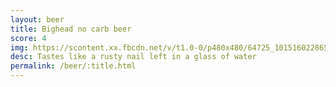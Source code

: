 ```yaml
---
layout: beer
title: Bighead no carb beer
score: 4
img: https://scontent.xx.fbcdn.net/v/t1.0-0/p480x480/64725_10151602286543745_838192247_n.jpg?oh=4385dd7d6f03e3516f6637979d7921ca&oe=58D046AC
desc: Tastes like a rusty nail left in a glass of water
permalink: /beer/:title.html
---
```

